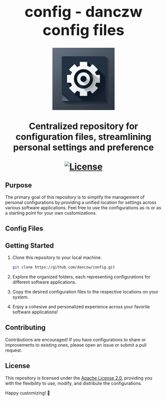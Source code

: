 <div align="center">

<font size="8"> <h1> <b> config - danczw config files </b> </h> </font>

<img src="./assets/config.png" width="200" height="200">

**Centralized repository for configuration files, streamlining personal settings and preference**

[![License](https://img.shields.io/badge/License-Apache_2.0-blue.svg)](https://opensource.org/licenses/Apache-2.0)

</div>

## Purpose

The primary goal of this repository is to simplify the management of personal configurations by providing a unified location for settings across various software applications. Feel free to use the configurations as-is or as a starting point for your own customizations.

## Config Files

## Getting Started

1. Clone this repository to your local machine:

   ```bash
   git clone https://github.com/danczw/config.git
   ```

2. Explore the organized folders, each representing configurations for different software applications.

3. Copy the desired configuration files to the respective locations on your system.

4. Enjoy a cohesive and personalized experience across your favorite software applications!

## Contributing

Contributions are encouraged! If you have configurations to share or improvements to existing ones, please open an issue or submit a pull request.

## License

This repository is licensed under the [Apache License 2.0](LICENSE), providing you with the flexibility to use, modify, and distribute the configurations.

Happy customizing! 🚀